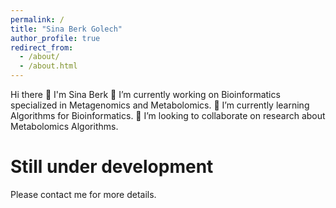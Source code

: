 ```yaml
---
permalink: /
title: "Sina Berk Golech"
author_profile: true
redirect_from: 
  - /about/
  - /about.html
---
```

Hi there 👋 I'm Sina Berk
🔭 I’m currently working on Bioinformatics specialized in Metagenomics and Metabolomics.
🌱 I’m currently learning Algorithms for Bioinformatics.
👯 I’m looking to collaborate on research about Metabolomics Algorithms.


Still under development 
======
Please contact me for more details.